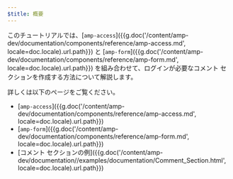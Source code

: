 ```yaml
---
$title: 概要
---
```


このチュートリアルでは、[`amp-access`]({{g.doc('/content/amp-dev/documentation/components/reference/amp-access.md', locale=doc.locale).url.path}}) と [`amp-form`]({{g.doc('/content/amp-dev/documentation/components/reference/amp-form.md', locale=doc.locale).url.path}}) を組み合わせて、ログインが必要なコメント セクションを作成する方法について解説します。

詳しくは以下のページをご覧ください。

- [`amp-access`]({{g.doc('/content/amp-dev/documentation/components/reference/amp-access.md', locale=doc.locale).url.path}})
- [`amp-form`]({{g.doc('/content/amp-dev/documentation/components/reference/amp-form.md', locale=doc.locale).url.path}})
- [コメント セクションの例]({{g.doc('/content/amp-dev/documentation//examples/documentation/Comment_Section.html', locale=doc.locale).url.path}})
